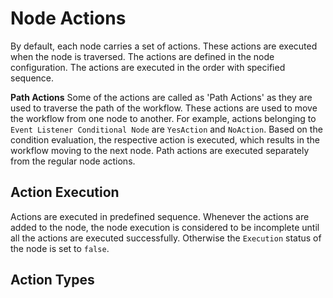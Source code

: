 # Node Actions

By default, each node carries a set of actions. These actions are executed when the node is traversed. The actions are defined in the node configuration. The actions are executed in the order with specified sequence.

**Path Actions**
Some of the actions are called as 'Path Actions' as they are used to traverse the path of the workflow. These actions are used to move the workflow from one node to another. For example, actions belonging to `Event Listener Conditional Node` are `YesAction` and `NoAction`. Based on the condition evaluation, the respective action is executed, which results in the workflow moving to the next node. Path actions are executed separately from the regular node actions.

## Action Execution

Actions are executed in predefined sequence. Whenever the actions are added to the node, the node execution is considered to be incomplete until all the actions are executed successfully. Otherwise the `Execution` status of the node is set to `false`.

## Action Types
